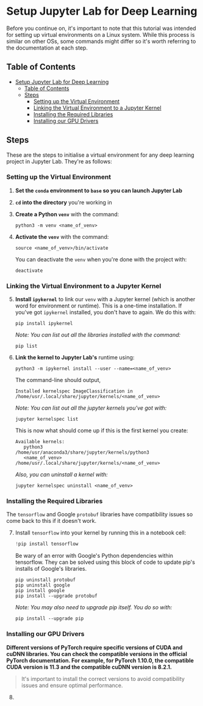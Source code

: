 # Setup Jupyter Lab for Deep Learning
Before you continue on, it's important to note that this tutorial was intended for setting up virtual environments on a Linux system. While this process is similar on other OSs, some commands might differ so it's worth referring to the documentation at each step.  

## Table of Contents
- [Setup Jupyter Lab for Deep Learning](#setup-jupyter-lab-for-deep-learning)
  - [Table of Contents](#table-of-contents)
  - [Steps](#steps)
    - [Setting up the Virtual Environment](#setting-up-the-virtual-environment)
    - [Linking the Virtual Environment to a Jupyter Kernel](#linking-the-virtual-environment-to-a-jupyter-kernel)
    - [Installing the Required Libraries](#installing-the-required-libraries)
    - [Installing our GPU Drivers](#installing-our-gpu-drivers)


## Steps
These are the steps to initialise a virtual environment for any deep learning project in Jupyter Lab. They're as follows:

### Setting up the Virtual Environment
1. **Set the `conda` environment to `base` so you can launch Jupyter Lab**

2. **`cd` into the directory** you're working in

3. **Create a Python `venv`** with the command:
   ```shell
   python3 -m venv <name_of_venv>
   ```

4. **Activate the `venv`** with the command:
   ```shell
   source <name_of_venv>/bin/activate
   ```

   You can deactivate the `venv` when you're done with the project with:
   ```shell
   deactivate
   ```

### Linking the Virtual Environment to a Jupyter Kernel
5. **Install `ipykernel`** to link our `venv` with a Jupyter kernel (which is another word for environment or runtime). This is a one-time installation. If you've got `ipykernel` installed, you don't have to again. We do this with:
   ```shell
   pip install ipykernel
   ```
   *Note: You can list out all the libraries installed with the command:*
   ```shell
   pip list
   ```

6. **Link the kernel to Jupyter Lab's** runtime using:
   ```shell
   python3 -m ipykernel install --user --name=<name_of_venv>
   ```

   The command-line should output,
   ```shell
   Installed kernelspec ImageClassification in /home/usr/.local/share/jupyter/kernels/<name_of_venv>
   ```

   *Note: You can list out all the jupyter kernels you've got with:*
   ```shell
   jupyter kernelspec list
   ```

   This is now what should come up if this is the first kernel you create:
   ```shell
   Available kernels:
      python3                /home/usr/anaconda3/share/jupyter/kernels/python3
      <name_of_venv>         /home/usr/.local/share/jupyter/kernels/<name_of_venv>
   ```

   *Also, you can uninstall a kernel with:*
   ```shell
   jupyter kernelspec uninstall <name_of_venv>
   ```

### Installing the Required Libraries
The `tensorflow` and Google `protobuf` libraries have compatibility issues so come back to this if it doesn't work.

7. Install `tensorflow` into your kernel by running this in a notebook cell:
   ```py
   !pip install tensorflow
   ```

   Be wary of an error with Google's Python dependencies within tensorflow. They can be solved using this block of code to update pip's installs of Google's libraries.
   ```shell
   pip uninstall protobuf
   pip uninstall google
   pip install google 
   pip install --upgrade protobuf
   ```

   *Note: You may also need to upgrade pip itself. You do so with:*
   ```shell
   pip install --upgrade pip
   ```

### Installing our GPU Drivers 
**Different versions of PyTorch require specific versions of CUDA and cuDNN libraries. You can check the compatible versions in the official PyTorch documentation. For example, for PyTorch 1.10.0, the compatible CUDA version is 11.3 and the compatible cuDNN version is 8.2.1.**

> It's important to install the correct versions to avoid compatibility issues and ensure optimal performance.

8. 